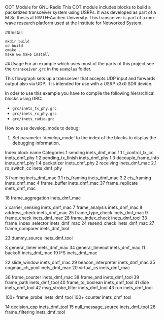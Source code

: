 OOT Module for GNU Radio
This OOT module includes blocks to build a packetized transceiver system using USRPs. 
It was developed as part of a M.Sc thesis at RWTH-Aachen University. This transceiver is part of a mm-wave research platform used at the Institute for Networked System.

##Install
```
mkdir build
cd build
cmake ..
make && make install
```

##Usage
For an example which uses most of the parts of this project see the `transceiver.grc` in the `examples` folder.

This flowgraph sets up a transceiver that accepts UDP input and forwards output also via UDP. It is intended for use with a USRP x3x0 SDR device.

In oder to use this example you have to compile the following hierarchical blocks using GRC:
* `grc/inets_tx_phy.grc`
* `grc/inets_rx_phy.grc`
* `grc/inets_radio.grc`

How to use develop_mode to debug:

1. Set parameter 'develop_mode' to the index of the blocks to display the debugging information. 

Index		block name				Categories
 1		sending					inets_dmf_mac
 1.1		t_control_tx_cc				inets_dmf_phy
 1.2		pending_tx_finish			inets_dmf_phy
 1.3		decouple_frame_info			inets_dmf_phy
 1.4		packetizer				inets_dmf_phy
 2		receiving				inets_dmf_mac
 2.1		rx_switch_cc				inets_dmf_phy

 3		framing					inets_dmf_mac
 3.1		rts_framing				inets_dmf_mac
 3.2		cts_framing				inets_dmf_mac
 4		frame_buffer				inets_dmf_mac
 37		frame_replicate				inets_dmf_mac

 18		frame_aggregation			inets_dmf_mac

 x		carrier_sensing				inets_dmf_mac
 7		frame_analysis				inets_dmf_mac
 8		address_check				inets_dmf_mac
 25             frame_type_check			inets_dmf_mac
 9		frame_check				inets_dmf_mac
 28		frame_index_check			inets_dmf_tool
 33		frame_index_selector			inets_dmf_mac
 24		resend_check				inets_dmf_mac
 27		frame_comparer				inets_dmf_tool

 23		dummy_source				inets_dmf_tool

 3		general_timer				inets_dmf_mac
 34		general_timeout				inets_dmf_mac
 11		backoff					inets_dmf_mac
 19		IFS					inets_dmf_mac

 22		slide_window				inets_dmf_mac
 29		beacon_interpreter			inets_dmf_mac
 35		cogmac_ch_pool				inets_dmf_mac
 20		virtual_cs				inets_dmf_mac

 36		frame_counter				inets_dmf_mac
 38		frame_and				inets_dmf_tool
 39		frame_path				inets_dmf_tool
 40		frame_to_boolean			inets_dmf_tool
 41		dice					inets_dmf_tool
 42		msg_strobe_filter			inets_dmf_tool
 43		run					inets_dmf_tool


 100+		frame_probe				inets_dmf_tool
 100+		counter					inets_dmf_tool	

 14		decision_cpp				inets_dmf_tool
 15             null_message_source			inets_dmf_tool
 26		frame_filtering				inets_dmf_tool

